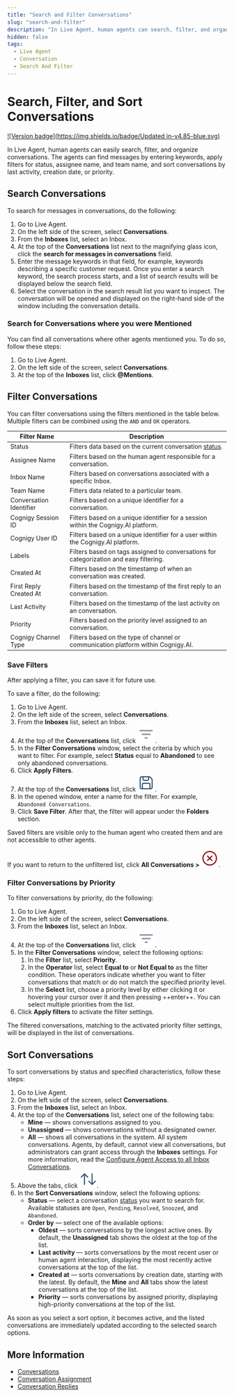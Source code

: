 ```yaml
---
title: "Search and Filter Conversations"
slug: "search-and-filter"
description: "In Live Agent, human agents can search, filter, and organize conversations. The agents can find messages by entering keywords, apply filters for status, assignee name, and team name, and sort conversations by last activity, creation date, or priority."
hidden: false
tags:
  - Live Agent
  - Conversation
  - Search And Filter
---
```


# Search, Filter, and Sort Conversations

[![Version badge](https://img.shields.io/badge/Updated in-v4.85-blue.svg)](../../release-notes/4.85.md)

In Live Agent, human agents can easily search, filter, and organize conversations.
The agents can find messages by entering keywords,
apply filters for status, assignee name, and team name,
and sort conversations by last activity, creation date, or priority.

## Search Conversations 

To search for messages in conversations, do the following:

1. Go to Live Agent.
2. On the left side of the screen, select **Conversations**.
3. From the **Inboxes** list, select an Inbox.
4. At the top of the **Conversations** list next to the magnifying glass icon, click the **search for messages in conversations** field.
5. Enter the message keywords in that field, for example, keywords describing a specific customer request. Once you enter a search keyword, the search process starts, and a list of search results will be displayed below the search field.
6. Select the conversation in the search result list you want to inspect. The conversation will be opened and displayed on the right-hand side of the window including the conversation details. 

### Search for Conversations where you were Mentioned

You can find all conversations where other agents mentioned you. To do so, follow these steps:

1. Go to Live Agent.
2. On the left side of the screen, select **Conversations**.
3. At the top of the **Inboxes** list, click **@Mentions**.

## Filter Conversations

You can filter conversations using the filters mentioned in the table below. Multiple filters can be combined using the `AND` and `OR` operators.

| Filter Name             | Description                                                                                   |
|-------------------------|-----------------------------------------------------------------------------------------------|
| Status                  | Filters data based on the current conversation [status](overview.md#conversation-life-cycle). |
| Assignee Name           | Filters based on the human agent responsible for a conversation.                              |
| Inbox Name              | Filters based on conversations associated with a specific Inbox.                              |
| Team Name               | Filters data related to a particular team.                                                    |
| Conversation Identifier | Filters based on a unique identifier for a conversation.                                      |
| Cognigy Session ID      | Filters based on a unique identifier for a session within the Cognigy.AI platform.            |
| Cognigy User ID         | Filters based on a unique identifier for a user within the Cognigy.AI platform.               |
| Labels                  | Filters based on tags assigned to conversations for categorization and easy filtering.        |
| Created At              | Filters based on the timestamp of when an conversation was created.                           |
| First Reply Created At  | Filters based on the timestamp of the first reply to an conversation.                         |
| Last Activity           | Filters based on the timestamp of the last activity on an conversation.                       |
| Priority                | Filters based on the priority level assigned to an conversation.                              |
| Cognigy Channel Type    | Filters based on the type of channel or communication platform within Cognigy.AI.             |

### Save Filters

After applying a filter, you can save it for future use.

To save a filter, do the following:

1. Go to Live Agent.
2. On the left side of the screen, select **Conversations**.
3. From the **Inboxes** list, select an Inbox.
4. At the top of the **Conversations** list, click ![filter](../../_assets/icons/filter.svg).
5. In the **Filter Conversations** window, select the criteria by which you want to filter. For example, select **Status** equal to **Abandoned** to see only abandoned conversations.
6. Click **Apply Filters**. 
7. At the top of the **Conversations** list, click ![save-filter](../../_assets/live-agent/icons/save-filter.svg).
8. In the opened window, enter a name for the filter. For example, `Abandoned Conversations`.
9. Click **Save Filter**. After that, the filter will appear under the **Folders** section. 

Saved filters are visible only to the human agent who created them and are not accessible to other agents.

If you want to return to the unfiltered list, click **All Conversations >** ![clear-filters](../../_assets/live-agent/icons/clear-filters.svg).

### Filter Conversations by Priority

To filter conversations by priority, do the following:

1. Go to Live Agent.
2. On the left side of the screen, select **Conversations**.
3. From the **Inboxes** list, select an Inbox.
4. At the top of the **Conversations** list, click ![filter](../../_assets/icons/filter.svg).
5. In the **Filter Conversations** window, select the following options:<br>
    1. In the **Filter** list, select **Priority**.<br>
    2. In the **Operator** list, select **Equal to** or **Not Equal to** as the filter condition. These operators indicate whether you want to filter conversations that match or do not match the specified priority level.<br>
    3. In the **Select** list, choose a priority level by either clicking it or hovering your cursor over it and then pressing ++enter++. You can select multiple priorities from the list.<br> 
6. Click **Apply filters** to activate the filter settings.

The filtered conversations, matching to the activated priority filter settings, will be displayed in the list of conversations.

## Sort Conversations

To sort conversations by status and specified characteristics, follow these steps:

1. Go to Live Agent.
2. On the left side of the screen, select **Conversations**.
3. From the **Inboxes** list, select an Inbox.
4. At the top of the **Conversations** list, select one of the following tabs:
    - **Mine** — shows conversations assigned to you.
    - **Unassigned** — shows conversations without a designated owner.
    - **All** — shows all conversations in the system. All system conversations. Agents, by default, cannot view all conversations, but administrators can grant access through the **Inboxes** settings. For more information, read the [Configure Agent Access to all Inbox Conversations](../settings/inboxes.md#configure-agent-access-to-all-inbox-conversations). 
5. Above the tabs, click ![arrows](../../_assets/live-agent/icons/arrows.svg).
6. In the **Sort Conversations** window, select the following options:
    - **Status** — select a conversation [status](overview.md#conversation-life-cycle) you want to search for. Available statuses are `Open`, `Pending`, `Resolved`, `Snoozed`, and `Abandoned`.<br>
    - **Order by** — select one of the available options:
        - **Oldest** — sorts conversations by the longest active ones. By default, the **Unassigned** tab shows the oldest at the top of the list.
        - **Last activity** — sorts conversations by the most recent user or human agent interaction, displaying the most recently active conversations at the top of the list.
        - **Created at** — sorts conversations by creation date, starting with the latest. By default, the **Mine** and **All** tabs show the latest conversations at the top of the list.
        - **Priority** — sorts conversations by assigned priority, displaying high-priority conversations at the top of the list.

As soon as you select a sort option, it becomes active, and the listed conversations are immediately updated according to the selected search options.

## More Information

- [Conversations](overview.md)
- [Conversation Assignment](assign-conversations.md)
- [Conversation Replies](send-reply.md)